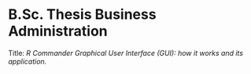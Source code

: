 # B.Sc. Thesis Business Administration

Title: _R Commander Graphical User Interface (GUI): how it works and its application._
